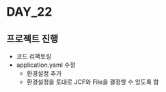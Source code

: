 # DAY_22

## 프로젝트 진행
+ 코드 리팩토링
+ application.yaml 수정
  + 환경설정 추가
  + 환경설정을 토대로 JCF와 File을 결정할 수 있도록 함

